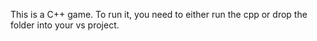 This is a C++ game.  To run it, you need to either run the cpp or drop the folder into your vs project.
